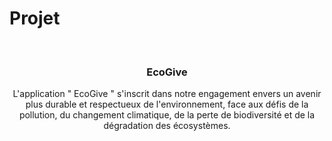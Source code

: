 # Projet



<br />


  <h3 align="center">EcoGive </h3>
  <p align="center">
   L'application " EcoGive " s'inscrit dans notre engagement envers un avenir plus durable et respectueux de l'environnement, face aux défis de la pollution, du changement climatique, de la perte    de biodiversité et de la dégradation des écosystèmes.

    


